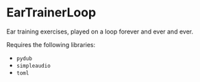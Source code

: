 # EarTrainerLoop
Ear training exercises, played on a loop forever and ever and ever.

Requires the following libraries:
- `pydub`
- `simpleaudio`
- `toml`
